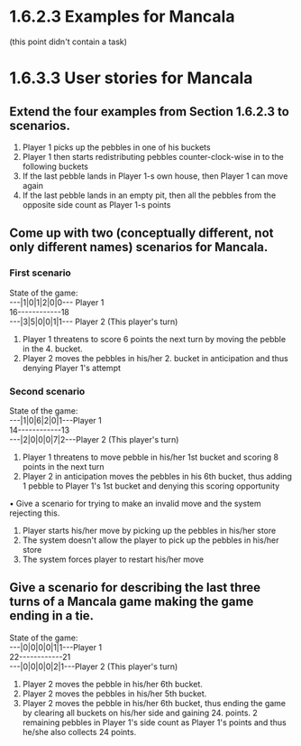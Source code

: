 

# 1.6.2.3 Examples for Mancala
(this point didn't contain a task)
# 1.6.3.3 User stories for Mancala
## Extend the four examples from Section 1.6.2.3 to scenarios.
1. Player 1 picks up the pebbles in one of his buckets
2. Player 1 then starts redistributing pebbles counter-clock-wise in to the following buckets
3. If the last pebble lands in Player 1-s own house, then Player 1 can move again
4. If the last pebble lands in an empty pit, then all the pebbles from the opposite side count as Player 1-s points


## Come up with two (conceptually different, not only different names) scenarios for Mancala.

### First scenario
State of the game:  
---|1|0|1|2|0|0--- Player 1   
16------------18   
---|3|5|0|0|1|1--- Player 2 (This player's turn)
1. Player 1 threatens to score 6 points the next turn by moving the pebble in the 4. bucket.
2. Player 2 moves the pebbles in his/her 2. bucket in anticipation and thus denying Player 1's attempt

### Second scenario
State of the game:  
---|1|0|6|2|0|1---Player 1  
14------------13  
---|2|0|0|0|7|2---Player 2 (This player's turn)

1. Player 1 threatens to move pebble in his/her 1st bucket and scoring 8 points in the next turn
2. Player 2 in anticipation moves the pebbles in his 6th bucket, thus adding 1 pebble to Player 1's 1st bucket and denying this scoring opportunity

• Give a scenario for trying to make an invalid move and the system rejecting
this.

1. Player starts his/her move by picking up the pebbles in his/her store
2. The system doesn't allow the player to pick up the pebbles in his/her store
3. The system forces player to restart his/her move

## Give a scenario for describing the last three turns of a Mancala game making the game ending in a tie.
State of the game:  
---|0|0|0|0|1|1---Player 1  
22------------21  
---|0|0|0|0|2|1---Player 2 (This player's turn)

1. Player 2 moves the pebble in his/her 6th bucket.
2. Player 2 moves the pebbles in his/her 5th bucket.
3. Player 2 moves the pebble in his/her 6th bucket, thus ending the game by clearing all buckets on his/her side and gaining 24. points. 2 remaining pebbles in Player 1's side count as Player 1's points and thus he/she also collects 24 points.